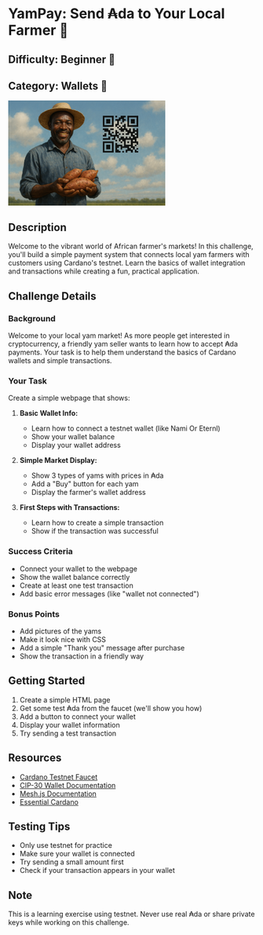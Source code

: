 # YamPay: Send ₳da to Your Local Farmer 🍠

## Difficulty: Beginner 🐣

## Category: Wallets 👛

<img src="./banner.png" alt="YamPay - Send ₳da to Your Local Farmer" width="320"/>

## Description
Welcome to the vibrant world of African farmer's markets! In this challenge, you'll build a simple payment system that connects local yam farmers with customers using Cardano's testnet. Learn the basics of wallet integration and transactions while creating a fun, practical application.

## Challenge Details

### Background
Welcome to your local yam market! As more people get interested in cryptocurrency, a friendly yam seller wants to learn how to accept ₳da payments. Your task is to help them understand the basics of Cardano wallets and simple transactions.

### Your Task
Create a simple webpage that shows:

1. **Basic Wallet Info:**
   - Learn how to connect a testnet wallet (like Nami Or Eternl)
   - Show your wallet balance
   - Display your wallet address

2. **Simple Market Display:**
   - Show 3 types of yams with prices in ₳da
   - Add a "Buy" button for each yam
   - Display the farmer's wallet address

3. **First Steps with Transactions:**
   - Learn how to create a simple transaction
   - Show if the transaction was successful

### Success Criteria
- Connect your wallet to the webpage
- Show the wallet balance correctly
- Create at least one test transaction
- Add basic error messages (like "wallet not connected")

### Bonus Points
- Add pictures of the yams
- Make it look nice with CSS
- Add a simple "Thank you" message after purchase
- Show the transaction in a friendly way

## Getting Started
1. Create a simple HTML page
2. Get some test ₳da from the faucet (we'll show you how)
3. Add a button to connect your wallet
4. Display your wallet information
5. Try sending a test transaction

## Resources
- [Cardano Testnet Faucet](https://docs.cardano.org/cardano-testnet/tools/faucet)
- [CIP-30 Wallet Documentation](https://cips.cardano.org/cips/cip30/)
- [Mesh.js Documentation](https://meshjs.dev/)
- [Essential Cardano](https://www.essentialcardano.io/)

## Testing Tips
- Only use testnet for practice
- Make sure your wallet is connected
- Try sending a small amount first
- Check if your transaction appears in your wallet

## Note
This is a learning exercise using testnet. Never use real ₳da or share private keys while working on this challenge.
